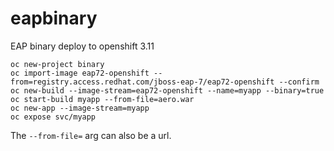 # eapbinary
EAP binary deploy to openshift 3.11

```
oc new-project binary
oc import-image eap72-openshift --from=registry.access.redhat.com/jboss-eap-7/eap72-openshift --confirm
oc new-build --image-stream=eap72-openshift --name=myapp --binary=true
oc start-build myapp --from-file=aero.war
oc new-app --image-stream=myapp
oc expose svc/myapp
```
The ```--from-file=``` arg can also be a url.

